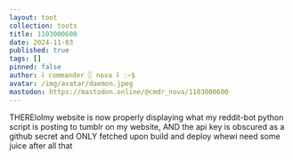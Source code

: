 ```yaml
---
layout: toot
collection: toots
title: 1103000600
date: 2024-11-03
published: true
tags: []
pinned: false
author: ⸸ commander ░ nova ⸸ :~$
avatar: /img/avatar/daemon.jpeg
mastodon: https://mastodon.online/@cmdr_nova/1103000600
---
```


THERElolmy website is now properly displaying what my reddit-bot python script is posting to tumblr on my website, AND the api key is obscured as a github secret and ONLY fetched upon build and deploy whewi need some juice after all that
